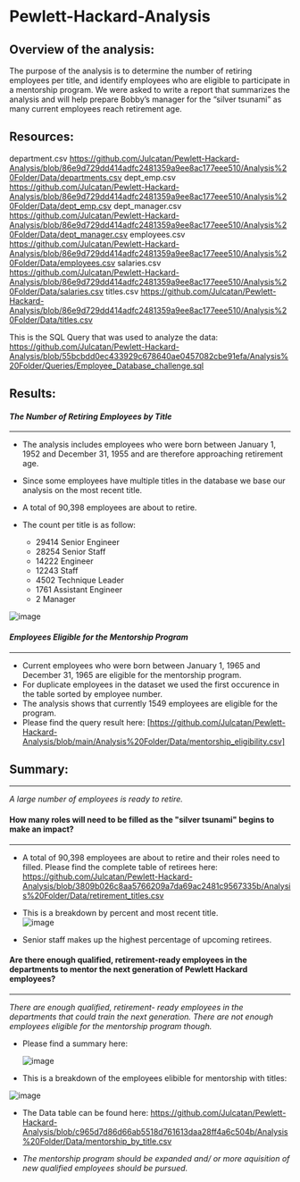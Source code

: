 # Pewlett-Hackard-Analysis

## Overview of the analysis:

The purpose of the analysis is to determine the number of retiring employees per title, and identify employees who are eligible to participate in a mentorship program. 
We were asked to write a report that summarizes the analysis and will help prepare Bobby’s manager for the “silver tsunami” as many current employees reach retirement age.


## Resources:

department.csv
https://github.com/Julcatan/Pewlett-Hackard-Analysis/blob/86e9d729dd414adfc2481359a9ee8ac177eee510/Analysis%20Folder/Data/departments.csv
dept_emp.csv  
https://github.com/Julcatan/Pewlett-Hackard-Analysis/blob/86e9d729dd414adfc2481359a9ee8ac177eee510/Analysis%20Folder/Data/dept_emp.csv
dept_manager.csv 
https://github.com/Julcatan/Pewlett-Hackard-Analysis/blob/86e9d729dd414adfc2481359a9ee8ac177eee510/Analysis%20Folder/Data/dept_manager.csv
employees.csv 
https://github.com/Julcatan/Pewlett-Hackard-Analysis/blob/86e9d729dd414adfc2481359a9ee8ac177eee510/Analysis%20Folder/Data/employees.csv
salaries.csv 
https://github.com/Julcatan/Pewlett-Hackard-Analysis/blob/86e9d729dd414adfc2481359a9ee8ac177eee510/Analysis%20Folder/Data/salaries.csv
titles.csv 
https://github.com/Julcatan/Pewlett-Hackard-Analysis/blob/86e9d729dd414adfc2481359a9ee8ac177eee510/Analysis%20Folder/Data/titles.csv


This is the SQL Query that was used to analyze the data: https://github.com/Julcatan/Pewlett-Hackard-Analysis/blob/55bcbdd0ec433929c678640ae0457082cbe91efa/Analysis%20Folder/Queries/Employee_Database_challenge.sql

## Results: 


  ####  _The Number of Retiring Employees by Title_
  ---  
   - The analysis includes employees who were born between January 1, 1952 and December 31, 1955 and are therefore approaching retirement age.
    
   - Since some employees have multiple titles in the database we base our analysis on the most recent title.
    
   - A total of 90,398 employees are about to retire.
    
   - The count per title is as follow:
    
      - 29414	Senior Engineer
      - 28254	Senior Staff
      - 14222	Engineer
      - 12243	Staff
      - 4502	Technique Leader
      - 1761	Assistant Engineer
      - 2	    Manager

  ![image](https://user-images.githubusercontent.com/91682586/144054023-5cad0276-5618-4376-98e7-6e3eb1699529.png)

   	  
  #### _Employees Eligible for the Mentorship Program_
  ---
   - Current employees who were born between January 1, 1965 and December 31, 1965 are eligible for the mentorship program.
   - For duplicate employees in the dataset we used the first occurence in the table sorted by employee number.
   - The analysis shows that currently 1549 employees are eligible for the program. 
   - Please find the query result here: [https://github.com/Julcatan/Pewlett-Hackard-Analysis/blob/main/Analysis%20Folder/Data/mentorship_eligibility.csv]
 

## Summary: 
---
 _A large number of employees is ready to retire._

#### How many roles will need to be filled as the "silver tsunami" begins to make an impact?
---
  - A total of 90,398 employees are about to retire and their roles need to filled.
    Please find the complete table of retirees here: 
    https://github.com/Julcatan/Pewlett-Hackard-Analysis/blob/3809b026c8aa5766209a7da69ac2481c9567335b/Analysis%20Folder/Data/retirement_titles.csv

  - This is a breakdown by percent and most recent title.	
 ![image](https://user-images.githubusercontent.com/91682586/143709971-2404a257-cfd5-40dd-8069-d4dac1838e3c.png)

  - Senior staff makes up the highest percentage of upcoming retirees.

#### Are there enough qualified, retirement-ready employees in the departments to mentor the next generation of Pewlett Hackard employees?
---
_There are enough qualified, retirement- ready employees in the departments that could train the next generation. There are  not enough employees eligible for the mentorship program though._ 
  
  - Please find a summary here: 
    
    ![image](https://user-images.githubusercontent.com/91682586/144063470-21bcfdc5-0069-4445-b2c5-209497243716.png)

   
  - This is a breakdown of the employees elibible for mentorship with titles:
           
   ![image](https://user-images.githubusercontent.com/91682586/143691916-cfbadb74-4fc0-4c78-80de-cd6eaf874497.png)
  

  - The Data table can be found here:  https://github.com/Julcatan/Pewlett-Hackard-Analysis/blob/c965d7d86d66ab5518d761613daa28ff4a6c504b/Analysis%20Folder/Data/mentorship_by_title.csv
  
  - _The mentorship program should be expanded and/ or more aquisition of new qualified employees should be pursued._    
   


